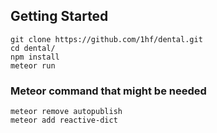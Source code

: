 ## Getting Started ##
```shell
git clone https://github.com/1hf/dental.git
cd dental/
npm install
meteor run
```

### Meteor command that might be needed ###
```shell
meteor remove autopublish
meteor add reactive-dict
```
